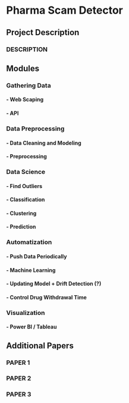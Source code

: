 # Pharma Scam Detector 

## Project Description 
### DESCRIPTION 

## Modules 

### Gathering Data
#### - Web Scaping 
#### - API 

### Data Preprocessing 
#### - Data Cleaning and Modeling 
#### - Preprocessing 

### Data Science 
#### - Find Outliers 
#### - Classification 
#### - Clustering 
#### - Prediction 

### Automatization 
#### - Push Data Periodically 
#### - Machine Learning 
#### - Updating Model + Drift Detection (?) 
#### - Control Drug Withdrawal Time 

### Visualization 
#### - Power BI / Tableau 

## Additional Papers 
### PAPER 1 
### PAPER 2 
### PAPER 3 
